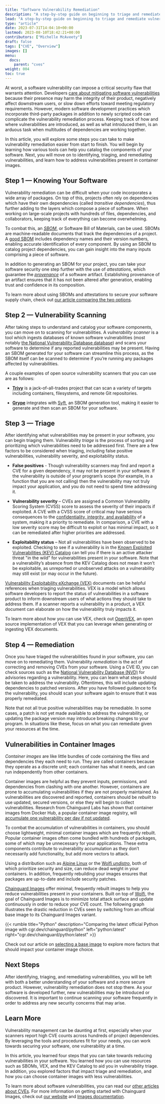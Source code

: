 ```yaml
---
title: "Software Vulnerability Remediation"
description: "A step-by-step guide on beginning to triage and remediate vulnerabilities in your software"
lead: "A step-by-step guide on beginning to triage and remediate vulnerabilities in your software"
type: "article"
date: 2023-07-31T14:04:10+00:00
lastmod: 2023-08-10T18:42:21+00:00
contributors: ["Michelle McAveety"]
draft: false
tags: ["CVE", "Overview"]
images: []
menu:
  docs:
    parent: "cves"
weight: 004
toc: true
---
```


At worst, a software vulnerability can impose a critical security flaw that warrants attention. Developers [care about mitigating software vulnerabilities](/software-security/cves/cve-why-care/) because their presence may harm the integrity of their product, negatively affect downstream users, or slow down efforts toward meeting regulatory requirements. However, modern software development practices which incorporate third-party packages in addition to newly scripted code can complicate the vulnerability remediation process. Keeping track of how and where vulnerabilities are introduced, as well as what introduced them, is an arduous task when multitudes of dependencies are working together.

In this article, you will explore some steps you can take to make vulnerability remediation easier from start to finish. You will begin by learning how various tools can help you catalog the components of your software. Next, you will move on to identifying, triaging, and remediating vulnerabilities, and learn how to address vulnerabilities present in container images.


## Step 1 — Knowing Your Software

Vulnerability remediation can be difficult when your code incorporates a wide array of packages. On top of this, projects often rely on dependencies which have their own dependencies (called *transitive dependencies*), thus further adding to the layers which compose a piece of software. When working on large-scale projects with hundreds of files, dependencies, and collaborators, keeping track of everything can become overwhelming.

To combat this, an [*SBOM*](/open-source/sbom/what-is-an-sbom/), or Software Bill of Materials, can be used. SBOMs are machine-readable documents that track the dependencies of a project. A [good SBOM](/open-source/sbom/what-makes-a-good-sbom/) includes dependency names and their version numbers, enabling accurate identification of every component. By using an SBOM to catalog project dependencies, you can gain insight into the many inputs comprising a piece of software.

In addition to generating an SBOM for your project, you can take your software security one step further with the use of *attestations*, which guarantee the [*provenance*](/software-security/glossary/#provenance) of a software artifact. Establishing provenance of an artifact ensures that it has not been altered after generation, enabling trust and confidence in its composition.

To learn more about using SBOMs and attestations to secure your software supply chain, check out [our article comparing the two options](/open-source/sbom/sboms-and-attestations/).


## Step 2 — Vulnerability Scanning

After taking steps to understand and catalog your software components, you can move on to scanning for vulnerabilities. A *vulnerability scanner* is a tool which ingests databases of known software vulnerabilities (most notably [the National Vulnerability Database database](https://nvd.nist.gov/vuln)) and scans your software to determine if any reported vulnerabilities may be present. Having an SBOM generated for your software can streamline this process, as the SBOM itself can be scanned to determine if you’re running any packages affected by vulnerabilities. 

A couple examples of open source vulnerability scanners that you can use are as follows:

* [**Trivy**](https://github.com/aquasecurity/trivy) is a jack-of-all-trades project that can scan a variety of targets including containers, filesystems, and remote Git repositories.

* [**Grype**](https://github.com/anchore/grype) integrates with [Syft](https://github.com/anchore/syft), an SBOM generation tool, making it easier to generate and then scan an SBOM for your software.


## Step 3 — Triage

After identifying what vulnerabilities may be present in your software, you can begin triaging them. Vulnerability *triage* is the process of sorting and prioritizing which vulnerabilities need to be addressed first. There are a few factors to be considered when triaging, including false positive vulnerabilities, vulnerability severity, and exploitability status.

* **False positives** - Though vulnerability scanners may find and report a CVE for a given dependency, it may not be present in your software. If the vulnerability is outside of your program’s scope (for example, in a function that you are not calling) then the vulnerability may not truly impact your application, and you do not need to spend time addressing it.

* **Vulnerability severity** – CVEs are assigned a Common Vulnerability Scoring System (CVSS) score to assess the severity of their impacts if exploited. A CVE with a CVSS score of critical may have serious consequences to the [confidentiality, integrity, and availability](https://www.cisecurity.org/insights/spotlight/ei-isac-cybersecurity-spotlight-cia-triad) of a system, making it a priority to remediate. In comparison, a CVE with a low severity score may be difficult to exploit or has minimal impact, so it can be remediated after higher priorities are addressed.

* **Exploitability status** – Not all vulnerabilities have been observed to be exploited. Checking to see if a vulnerability is in the [Known Exploited Vulnerabilities (KEV) Catalog](https://www.cisa.gov/known-exploited-vulnerabilities-catalog) can tell you if there is an active attacker threat "in the wild" for vulnerabilities present in your software. Note that a vulnerability’s absence from the KEV Catalog does not mean it won’t be exploitable, as unreported or unobserved attacks on a vulnerability may still exist (or may occur in the future).

[Vulnerability Exploitability eXchange (VEX)](https://www.cisa.gov/sites/default/files/2023-01/VEX_Use_Cases_Aprill2022.pdf) documents can be helpful references when triaging vulnerabilities. VEX is a model which allows software developers to report the status of vulnerabilities in a software product to inform downstream users of what actions they should take to address them. If a scanner reports a vulnerability in a product, a VEX document can elaborate on how the vulnerability truly impacts it. 

To learn more about how you can use VEX, check out [OpenVEX](/open-source/sbom/what-is-openvex/), an open source implementation of VEX that you can leverage when generating or ingesting VEX documents.


## Step 4 — Remediation

Once you have triaged the vulnerabilities found in your software, you can move on to remediating them. Vulnerability *remediation* is the act of correcting and removing CVEs from your software. Using a CVE ID, you can check sources such as the [National Vulnerability Database (NVD)](https://nvd.nist.gov/) for advisories regarding a vulnerability. Here, you can learn what steps should be taken to address the vulnerability. Oftentimes, this will include updating dependencies to patched versions. After you have followed guidance to fix the vulnerability, you should scan your software again to ensure that it was properly remediated.

Note that not all true positive vulnerabilities may be remediable. In some cases, a patch is not yet made available to address the vulnerability, or updating the package version may introduce breaking changes to your program. In situations like these, focus on what you can remediate given your resources at the time.


## Vulnerabilities in Container Images

*Container images* are like little bundles of code containing the files and dependencies they each need to run. They are called containers because they operate as a discrete unit; each container has what it needs, and can run independently from other containers.

Container images are helpful as they prevent inputs, permissions, and dependencies from clashing with one another. However, containers are prone to accumulating vulnerabilities if they are not properly maintained. As vulnerabilities are discovered and reported, containers should be *rebuilt* to use updated, secured versions, or else they will begin to collect vulnerabilities. Research from Chainguard Labs has shown that container images from Docker Hub, a popular container image registry, will [accumulate one vulnerability per day if not updated](https://www.chainguard.dev/unchained/enforce-against-vulnerability-sprawl-with-up-to-date-images).

To combat the accumulation of vulnerabilities in containers, you should choose lightweight, minimal container images which are frequently rebuilt. Popular container images often come bundled with hundreds of packages, some of which may be unnecessary for your applications. These extra components contribute to vulnerability accumulation as they don’t necessarily add functionality, but add more vectors to attack.

Using a distribution such as [Alpine Linux](https://alpinelinux.org/about/) or the [Wolfi *undistro*](/open-source/wolfi/overview/), both of which prioritize security and size, can reduce dead weight in your containers. In addition, frequently rebuilding your images ensures that packages are up-to-date and include security patches.

[Chainguard Images](https://www.chainguard.dev/chainguard-images) offer minimal, frequently rebuilt images to help you reduce vulnerabilities present in your containers. Built on top of [Wolfi](/open-source/wolfi/overview/), the goal of Chainguard Images is to minimize total attack surface and update continuously in order to reduce your CVE count. The following graph illustrates the drastic reduction in CVEs seen by switching from an official base image to its Chainguard Images variant.

{{< rumble title="Python" description="Comparing the latest official Python image with cgr.dev/chainguard/python" left="python:latest" right="cgr.dev/chainguard/python:latest" >}}

Check out our article on [selecting a base image](/software-security/selecting-a-base-image/) to explore more factors that should impact your container image choice.


## Next Steps

After identifying, triaging, and remediating vulnerabilities, you will be left with both a better understanding of your software and a more secure product. However, vulnerability remediation does not stop there. As your software is developed further, new vulnerabilities may be introduced or discovered. It is important to continue scanning your software frequently in order to address any new security concerns that may arise.


## Learn More

Vulnerability management can be daunting at first, especially when your scanners report high CVE counts across hundreds of project dependencies. By leveraging the tools and procedures fit for your needs, you can work towards securing your software, one vulnerability at a time.

In this article, you learned four steps that you can take towards reducing vulnerabilities in your software. You learned how you can use resources such as SBOMs, VEX, and the KEV Catalog to aid you in vulnerability triage. In addition, you explored factors that impact triage and remediation, and how you can choose container images with less vulnerabilities. 

To learn more about software vulnerabilities, you can read our [other articles about CVEs](/software-security/cves/). For more information on getting started with Chainguard Images, check out [our website](https://www.chainguard.dev/chainguard-images) and [Images documentation](/chainguard/chainguard-images/).

